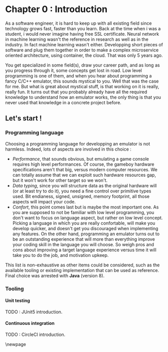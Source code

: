 # Chapter 0 : Introduction

As a software engineer, it is hard to keep up with all existing field since technology grows fast, faster
than you learn. Back at the time when i was a student, i would never imagine having free SSL certificate.
Neural network in machine learning wasn't the reference in research as well as in the industry. In fact
machine learning wasn't either. Developping short pieces of software and plug them together in order to
make a complex microservice oriented architecture, using container, the cloud. That was only 5 years ago.

You get specialized in some field(s), draw your career path, and as long as you progress through it, some
concepts get lost in road. Low level programming is one of them, and when you hear about programming a
fancy C/C++ emulator, this sounds mystical to you. Well that was the case for me. But what is great
about mystical stuff, is that working on it is really, really fun. It turns out that you probably already
have all the required knowledge to understand how an emulator works, the only thing is that you never
used that knowledge in a concrete project before.

## Let's start !

### Programming language

Choosing a programming language for developping an emulator is not harmless. Indeed, lots of aspects are
involved in this choice :

- _Performance_, that sounds obvious, but emulating a game console requires high level performances. Of
course, the gameboy hardware specifications aren't that big, versus modern computer resources. We can
totally assume that we can exploit such hardware resources gap, but it won't work for other target so
we won't.
- _Data typing_, since you will structure data as the original hardware will (or at least try to do it),
you need a fine control over primitive types used. Bit endianess, signed, unsigned, memory footprint,
all those aspects will impact your code.
- _Confort_, this point comes last but is maybe the most important one. As you are supposed to not be
familiar with low level programming, you don't want to focus on language aspect, but rather on low
level concept. Picking a language in which you are really confortable, will make you develop
quicker, and doesn't get you discouraged when implementing any features. On the other hand, programming
an emulator turns out to be an outstanding experience that will more than everything improve your coding
skill in the language you will choose. So weigh pros and cons about improving a target language experience
versus time it will take you to do the job, and motivation upkeep.

This list is non-exhaustive as other items could be considered, such as the available tooling or existing
implementation that can be used as reference. Final choice was arrested with **Java** (version 8).

### Tooling

#### Unit testing

TODO : JUnit5 introduction.

#### Continuous integration

TODO : CircleCI introduction.

\newpage
